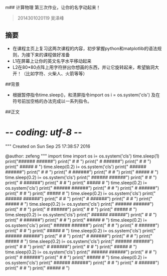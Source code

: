 m## 计算物理  第三次作业，让你的名字动起来！
>2014301020119 吴泽峰
## 摘要  

* 在课程主页上复习这两次课程的内容，初步掌握python和matplotlib的语法规则，为接下来的课程做好准备
* L1在屏幕上让你的英文名字水平移动起来
* L2在80*80点阵上用字符拼出你想画的东西，并让它旋转起来，希望脑洞大开！（比如字符、火柴人、火箭等等）

##背景

* 根据暂停指令time.sleep()，和清屏指令import os 
                                    i = os.system('cls')
   及在符号前加空格的办法完成以一系列指令。


##正文
# -*- coding: utf-8 -*-
"""
Created on Sun Sep 25 17:38:57 2016

@author: zefeng
"""
import time
import os
i= os.system('cls')
time.sleep(1)
print("######     ######")
print("    #      #     ")
print("   #       ######")
print("  #        #     ")
print(" #####     #     ")
time.sleep(0.2)
i= os.system('cls')
print(" ######     ######")
print("     #      #     ")
print("    #       ######")
print("   #        #     ")
print("  #####     #     ")
time.sleep(0.2)
i= os.system('cls')
print("  ######     ######")
print("      #      #     ")
print("     #       ######")
print("    #        #     ")
print("   #####     #     ")
time.sleep(0.2)
i= os.system('cls')
print("   ######     ######")
print("       #      #     ")
print("      #       ######")
print("     #        #     ")
print("    #####     #     ")
time.sleep(0.2)
i= os.system('cls')
print("    ######     ######")
print("        #      #     ")
print("       #       ######")
print("      #        #     ")
print("     #####     #     ")
time.sleep(0.2)
i= os.system('cls')
print("     ######     ######")
print("         #      #     ")
print("        #       ######")
print("       #        #     ")
print("      #####     #     ")
time.sleep(0.2)
i= os.system('cls')
print("      ######     ######")
print("          #      #     ")
print("         #       ######")
print("        #        #     ")
print("       #####     #     ")
time.sleep(0.2)
i= os.system('cls')
print("       ######     ######")
print("           #      #     ")
print("          #       ######")
print("         #        #     ")
print("        #####     #     ")
time.sleep(0.2)
i= os.system('cls')
print("        ######     ######")
print("            #      #     ")
print("           #       ######")
print("          #        #     ")
print("         #####     #     ")
time.sleep(0.2)
i= os.system('cls')
print("         ######     ######")
print("             #      #     ")
print("            #       ######")
print("           #        #     ")
print("          #####     #     ")
time.sleep(0.2)
i= os.system('cls')
print("          ######     ######")
print("              #      #     ")
print("             #       ######")
print("            #        #     ")
print("           #####     #     ")
time.sleep(0.2)
i= os.system('cls')
print("           ######     ######")
print("               #      #     ")
print("              #       ######")
print("             #        #     ")
print("            #####     #     ")


